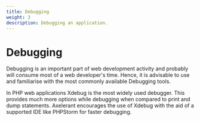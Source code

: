 ```yaml
---
title: Debugging 
weight: 3
description: Debugging an application. 
---
```


# Debugging

Debugging is an important part of web development activity and probably will consume most of a 
web developer's time.  Hence, it is advisable to use and familiarise with the most
commonly available Debugging tools. 

In PHP web applications Xdebug is the most widely used debugger. This provides much more options while debugging
when compared to print and dump statements. Axelerant encourages the use of Xdebug with the aid of a supported IDE
like PHPStorm for faster debugging. 


